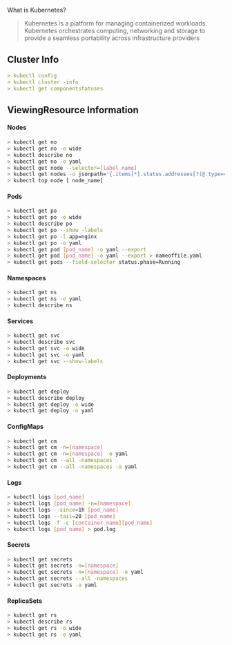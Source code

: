 What is Kubernetes?
> Kubernetes is a platform for managing containerized workloads. Kubernetes orchestrates computing, networking and storage to provide a seamless portability across infrastructure providers

## Cluster Info
```yaml
> kubectl config
> kubectl cluster -info
> kubectl get componentstatuses
```

## ViewingResource Information

#### Nodes
```bash
> kubectl get no
> kubectl get no -o wide
> kubectl describe no
> kubectl get no -o yaml
> kubectl get node --selector=[label_name]
> kubectl get nodes -o jsonpath='{.items[*].status.addresses[?(@.type=="ExternalIP")].address}'
> kubectl top node [ node_name]
```
#### Pods
```bash
> kubectl get po
> kubectl get po -o wide
> kubectl describe po
> kubectl get po --show -labels
> kubectl get po -l app=nginx
> kubectl get po -o yaml
> kubectl get pod [pod_name] -o yaml --export
> kubectl get pod [pod_name] -o yaml --export > nameoffile.yaml
> kubectl get pods --field-selector status.phase=Running
```

#### Namespaces
```bash
> kubectl get ns
> kubectl get ns -o yaml
> kubectl describe ns
```

#### Services
```bash
> kubectl get svc
> kubectl describe svc
> kubectl get svc -o wide
> kubectl get svc -o yaml
> kubectl get svc --show-labels
```

#### Deployments
```bash
> kubectl get deploy
> kubectl describe deploy
> kubectl get deploy -o wide
> kubectl get deploy -o yaml
```

#### ConfigMaps
```bash
> kubectl get cm
> kubectl get cm -n=[namespace]
> kubectl get cm -n=[namespace] -o yaml 
> kubectl get cm --all -namespaces
> kubectl get cm --all -namespaces -o yaml
```

#### Logs
```bash
> kubectl logs [pod_name]
> kubectl logs [pod_name] -n=[namespace]
> kubectl logs --since=1h [pod_name]
> kubectl logs --tail=20 [pod_name]
> kubectl logs -f -c [container_name][pod_name]
> kubectl logs [pod_name] > pod.log
```

#### Secrets
```bash
> kubectl get secrets
> kubeclt get secrets -n=[namespace]
> kubectl get secrets -n=[namespace] -o yaml 
> kubectl get secrets --all -namespaces
> kubectl get secrets -o yaml
```

#### ReplicaSets
```bash
> kubectl get rs
> kubectl describe rs
> kubectl get rs -o wide
> kubectl get rs -o yaml
```

#### 
